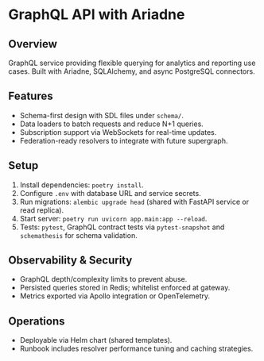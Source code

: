 # GraphQL API with Ariadne

## Overview
GraphQL service providing flexible querying for analytics and reporting use cases. Built with Ariadne, SQLAlchemy, and async PostgreSQL connectors.

## Features
- Schema-first design with SDL files under `schema/`.
- Data loaders to batch requests and reduce N+1 queries.
- Subscription support via WebSockets for real-time updates.
- Federation-ready resolvers to integrate with future supergraph.

## Setup
1. Install dependencies: `poetry install`.
2. Configure `.env` with database URL and service secrets.
3. Run migrations: `alembic upgrade head` (shared with FastAPI service or read replica).
4. Start server: `poetry run uvicorn app.main:app --reload`.
5. Tests: `pytest`, GraphQL contract tests via `pytest-snapshot` and `schemathesis` for schema validation.

## Observability & Security
- GraphQL depth/complexity limits to prevent abuse.
- Persisted queries stored in Redis; whitelist enforced at gateway.
- Metrics exported via Apollo integration or OpenTelemetry.

## Operations
- Deployable via Helm chart (shared templates).
- Runbook includes resolver performance tuning and caching strategies.

